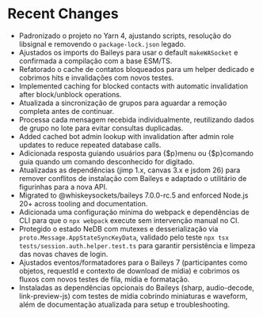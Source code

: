 # Recent Changes

- Padronizado o projeto no Yarn 4, ajustando scripts, resolução do libsignal e removendo o `package-lock.json` legado.
- Ajustados os imports do Baileys para usar o default `makeWASocket` e confirmada a compilação com a base ESM/TS.
- Refatorado o cache de contatos bloqueados para um helper dedicado e cobrimos hits e invalidações com novos testes.
- Implemented caching for blocked contacts with automatic invalidation after block/unblock operations.
- Atualizada a sincronização de grupos para aguardar a remoção completa antes de continuar.
- Processa cada mensagem recebida individualmente, reutilizando dados de grupo no lote para evitar consultas duplicadas.
- Added cached bot admin lookup with invalidation after admin role updates to reduce repeated database calls.
- Adicionada resposta guiando usuários para {$p}menu ou {$p}comando guia quando um comando desconhecido for digitado.
- Atualizadas as dependências (jimp 1.x, canvas 3.x e jsdom 26) para remover conflitos de instalação com Baileys e adaptado o utilitário de figurinhas para a nova API.
- Migrated to @whiskeysockets/baileys 7.0.0-rc.5 and enforced Node.js 20+ across tooling and documentation.
- Adicionada uma configuração mínima do webpack e dependências de CLI para que o `npx webpack` execute sem intervenção manual no CI.
- Protegido o estado NeDB com mutexes e desserialização via `proto.Message.AppStateSyncKeyData`, validado pelo teste `npx tsx tests/session.auth.helper.test.ts` para garantir persistência e limpeza das novas chaves de login.
- Ajustados eventos/formatadores para o Baileys 7 (participantes como objetos, requestId e contexto de download de mídia) e cobrimos os fluxos com novos testes de fila, mídia e formatação.
- Instaladas as dependências opcionais do Baileys (sharp, audio-decode, link-preview-js) com testes de mídia cobrindo miniaturas e waveform, além de documentação atualizada para setup e troubleshooting.
